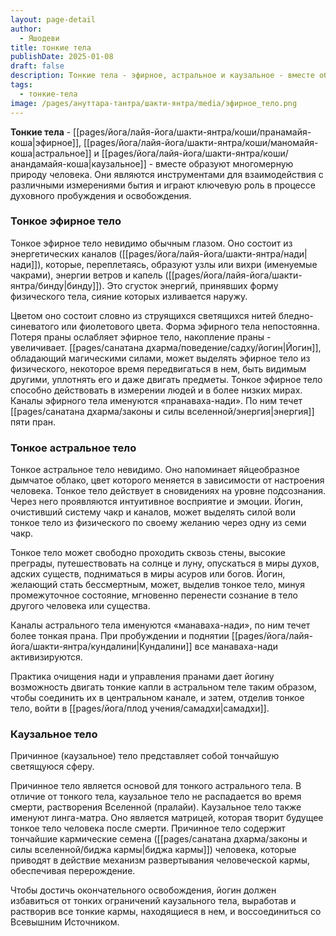 ```yaml
---
layout: page-detail
author:
  - Яшодеви
title: тонкие тела
publishDate: 2025-01-08
draft: false
description: Тонкие тела - эфирное, астральное и каузальное - вместе образуют многомерную природу человека. Они являются инструментами для взаимодействия с различными измерениями бытия и играют ключевую роль в процессе духовного пробуждения и освобождения.
tags:
  - тонкие-тела
image: /pages/ануттара-тантра/шакти-янтра/media/эфирное_тело.png
---
```

**Тонкие тела** - [[pages/йога/лайя-йога/шакти-янтра/коши/пранамайя-коша|эфирное]], [[pages/йога/лайя-йога/шакти-янтра/коши/маномайя-коша|астральное]] и [[pages/йога/лайя-йога/шакти-янтра/коши/анандамайя-коша|каузальное]] - вместе образуют многомерную природу человека. Они являются инструментами для взаимодействия с различными измерениями бытия и играют ключевую роль в процессе духовного пробуждения и освобождения.

### Тонкое эфирное тело

Тонкое эфирное тело невидимо обычным глазом. Оно состоит из энергетических каналов ([[pages/йога/лайя-йога/шакти-янтра/нади|нади]]), которые, переплетаясь, образуют узлы или вихри (именуемые чакрами), энергии ветров и капель ([[pages/йога/лайя-йога/шакти-янтра/бинду|бинду]]). Это сгусток энергий, принявших форму физического тела, сияние которых изливается наружу. 

Цветом оно состоит словно из струящихся светящихся нитей бледно-синеватого или фиолетового цвета. Форма эфирного тела непостоянна. Потеря праны ослабляет эфирное тело, накопление праны - увеличивает. [[pages/санатана дхарма/поведение/садху/йогин|Йогин]], обладающий магическими силами, может выделять эфирное тело из физического, некоторое время передвигаться в нем, быть видимым другими, уплотнять его и даже двигать предметы. Тонкое эфирное тело способно действовать в измерении людей и в более низких мирах. 
Каналы эфирного тела именуются «пранаваха-нади». По ним течет [[pages/санатана дхарма/законы и силы вселенной/энергия|энергия]] пяти пран. 

### Тонкое астральное тело

Тонкое астральное тело невидимо. Оно напоминает яйцеобразное дымчатое облако, цвет которого меняется в зависимости от настроения человека. Тонкое тело действует в сновидениях на уровне подсознания. Через него проявляются интуитивное восприятие и эмоции. Йогин, очистивший систему чакр и каналов, может выделять силой воли тонкое тело из физического по своему желанию через одну из семи чакр. 

Тонкое тело может свободно проходить сквозь стены, высокие преграды, путешествовать на солнце и луну, опускаться в миры духов, адских существ, подниматься в миры асуров или богов. Йогин, желающий стать бессмертным, может, выделив тонкое тело, минуя промежуточное состояние, мгновенно перенести сознание в тело другого человека или существа. 

Каналы астрального тела именуются «манаваха-нади», по ним течет более тонкая прана. При пробуждении и поднятии [[pages/йога/лайя-йога/шакти-янтра/кундалини|Кундалини]] все манаваха-нади активизируются. 

Практика очищения нади и управления пранами дает йогину возможность двигать тонкие капли в астральном теле таким образом, чтобы соединить их в центральном канале, и затем, отделив тонкое тело, войти в [[pages/йога/плод учения/самадхи|самадхи]]. 

### Каузальное тело

Причинное (каузальное) тело представляет собой тончайшую светящуюся сферу. 

Причинное тело является основой для тонкого астрального тела. В отличие от тонкого тела, каузальное тело не распадается во время смерти, растворения Вселенной (пралайи). Каузальное тело также именуют линга-матра. Оно является матрицей, которая творит будущее тонкое тело человека после смерти. Причинное тело содержит тончайшие кармические семена ([[pages/санатана дхарма/законы и силы вселенной/биджа кармы|биджа кармы]]) человека, которые приводят в действие механизм развертывания человеческой кармы, обеспечивая перерождение. 

Чтобы достичь окончательного освобождения, йогин должен избавиться от тонких ограничений каузального тела, выработав и растворив все тонкие кармы, находящиеся в нем, и воссоединиться со Всевышним Источником.

